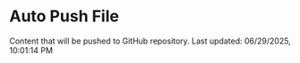 # Auto Push File

Content that will be pushed to GitHub repository.
Last updated: 06/29/2025, 10:01:14 PM